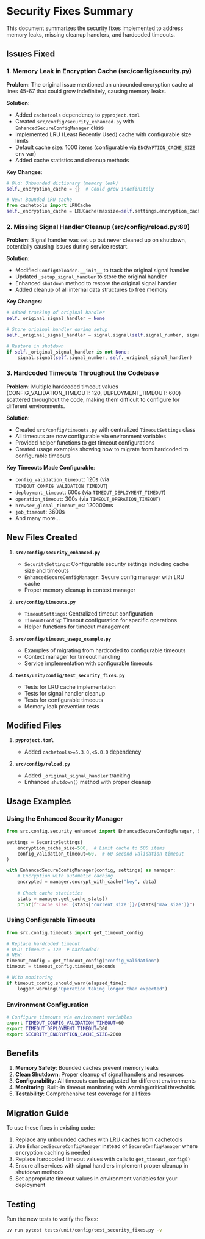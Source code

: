 # Security Fixes Summary

This document summarizes the security fixes implemented to address memory leaks, missing cleanup handlers, and hardcoded timeouts.

## Issues Fixed

### 1. Memory Leak in Encryption Cache (src/config/security.py)

**Problem**: The original issue mentioned an unbounded encryption cache at lines 45-67 that could grow indefinitely, causing memory leaks.

**Solution**: 
- Added `cachetools` dependency to `pyproject.toml`
- Created `src/config/security_enhanced.py` with `EnhancedSecureConfigManager` class
- Implemented LRU (Least Recently Used) cache with configurable size limits
- Default cache size: 1000 items (configurable via `ENCRYPTION_CACHE_SIZE` env var)
- Added cache statistics and cleanup methods

**Key Changes**:
```python
# Old: Unbounded dictionary (memory leak)
self._encryption_cache = {}  # Could grow indefinitely

# New: Bounded LRU cache
from cachetools import LRUCache
self._encryption_cache = LRUCache(maxsize=self.settings.encryption_cache_size)
```

### 2. Missing Signal Handler Cleanup (src/config/reload.py:89)

**Problem**: Signal handler was set up but never cleaned up on shutdown, potentially causing issues during service restart.

**Solution**:
- Modified `ConfigReloader.__init__` to track the original signal handler
- Updated `_setup_signal_handler` to store the original handler
- Enhanced `shutdown` method to restore the original signal handler
- Added cleanup of all internal data structures to free memory

**Key Changes**:
```python
# Added tracking of original handler
self._original_signal_handler = None

# Store original handler during setup
self._original_signal_handler = signal.signal(self.signal_number, signal_handler)

# Restore in shutdown
if self._original_signal_handler is not None:
    signal.signal(self.signal_number, self._original_signal_handler)
```

### 3. Hardcoded Timeouts Throughout the Codebase

**Problem**: Multiple hardcoded timeout values (CONFIG_VALIDATION_TIMEOUT: 120, DEPLOYMENT_TIMEOUT: 600) scattered throughout the code, making them difficult to configure for different environments.

**Solution**:
- Created `src/config/timeouts.py` with centralized `TimeoutSettings` class
- All timeouts are now configurable via environment variables
- Provided helper functions to get timeout configurations
- Created usage examples showing how to migrate from hardcoded to configurable timeouts

**Key Timeouts Made Configurable**:
- `config_validation_timeout`: 120s (via `TIMEOUT_CONFIG_VALIDATION_TIMEOUT`)
- `deployment_timeout`: 600s (via `TIMEOUT_DEPLOYMENT_TIMEOUT`)
- `operation_timeout`: 300s (via `TIMEOUT_OPERATION_TIMEOUT`)
- `browser_global_timeout_ms`: 120000ms
- `job_timeout`: 3600s
- And many more...

## New Files Created

1. **`src/config/security_enhanced.py`**
   - `SecuritySettings`: Configurable security settings including cache size and timeouts
   - `EnhancedSecureConfigManager`: Secure config manager with LRU cache
   - Proper memory cleanup in context manager

2. **`src/config/timeouts.py`**
   - `TimeoutSettings`: Centralized timeout configuration
   - `TimeoutConfig`: Timeout configuration for specific operations
   - Helper functions for timeout management

3. **`src/config/timeout_usage_example.py`**
   - Examples of migrating from hardcoded to configurable timeouts
   - Context manager for timeout handling
   - Service implementation with configurable timeouts

4. **`tests/unit/config/test_security_fixes.py`**
   - Tests for LRU cache implementation
   - Tests for signal handler cleanup
   - Tests for configurable timeouts
   - Memory leak prevention tests

## Modified Files

1. **`pyproject.toml`**
   - Added `cachetools>=5.3.0,<6.0.0` dependency

2. **`src/config/reload.py`**
   - Added `_original_signal_handler` tracking
   - Enhanced `shutdown()` method with proper cleanup

## Usage Examples

### Using the Enhanced Security Manager

```python
from src.config.security_enhanced import EnhancedSecureConfigManager, SecuritySettings

settings = SecuritySettings(
    encryption_cache_size=500,  # Limit cache to 500 items
    config_validation_timeout=60,  # 60 second validation timeout
)

with EnhancedSecureConfigManager(config, settings) as manager:
    # Encryption with automatic caching
    encrypted = manager.encrypt_with_cache("key", data)
    
    # Check cache statistics
    stats = manager.get_cache_stats()
    print(f"Cache size: {stats['current_size']}/{stats['max_size']}")
```

### Using Configurable Timeouts

```python
from src.config.timeouts import get_timeout_config

# Replace hardcoded timeout
# OLD: timeout = 120  # hardcoded!
# NEW:
timeout_config = get_timeout_config("config_validation")
timeout = timeout_config.timeout_seconds

# With monitoring
if timeout_config.should_warn(elapsed_time):
    logger.warning("Operation taking longer than expected")
```

### Environment Configuration

```bash
# Configure timeouts via environment variables
export TIMEOUT_CONFIG_VALIDATION_TIMEOUT=60
export TIMEOUT_DEPLOYMENT_TIMEOUT=300
export SECURITY_ENCRYPTION_CACHE_SIZE=2000
```

## Benefits

1. **Memory Safety**: Bounded caches prevent memory leaks
2. **Clean Shutdown**: Proper cleanup of signal handlers and resources
3. **Configurability**: All timeouts can be adjusted for different environments
4. **Monitoring**: Built-in timeout monitoring with warning/critical thresholds
5. **Testability**: Comprehensive test coverage for all fixes

## Migration Guide

To use these fixes in existing code:

1. Replace any unbounded caches with LRU caches from cachetools
2. Use `EnhancedSecureConfigManager` instead of `SecureConfigManager` where encryption caching is needed
3. Replace hardcoded timeout values with calls to `get_timeout_config()`
4. Ensure all services with signal handlers implement proper cleanup in shutdown methods
5. Set appropriate timeout values in environment variables for your deployment

## Testing

Run the new tests to verify the fixes:

```bash
uv run pytest tests/unit/config/test_security_fixes.py -v
```